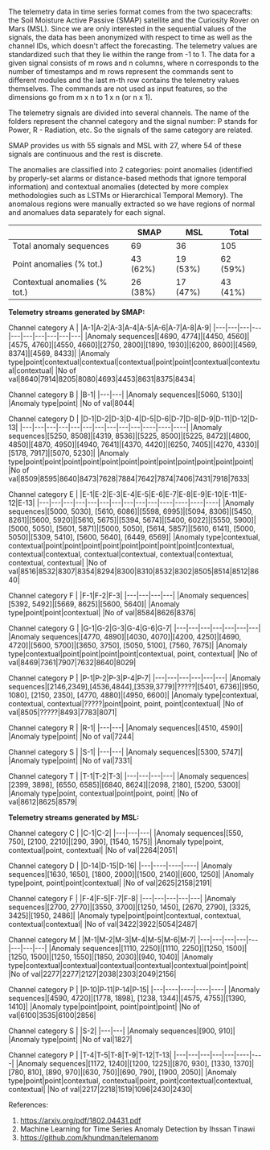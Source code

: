 The telemetry data in time series format comes from the two spacecrafts: the Soil Moisture Active Passive (SMAP) satellite and the Curiosity Rover on Mars (MSL). Since we are only interested in the sequential values of the signals, the data has been anonymized with respect to time as well as the channel IDs, which doesn't affect the forecasting. The telemetry values are standardized such that they lie within the range from -1 to 1. The data for a given signal consists of m rows and n columns, where n corresponds to the number of timestamps and m rows represent the commands sent to different modules and the last m-th row contains the telemetry values themselves. The commands are not used as input features, so the dimensions go from m x n to 1 x n (or n x 1). 

The telemetry signals are divided into several channels. The name of the folders represent the channel category and the signal number: P stands for Power, R - Radiation, etc. So the signals of the same category are related. 

SMAP provides us with 55 signals and MSL with 27, where 54 of these signals are continuous and the rest is discrete. 

The anomalies are classified into 2 categories: point anomalies (identified by properly-set alarms or distance-based methods that ignore temporal information) and contextual anomalies (detected by more complex methodologies such as LSTMs or Hierarchical Temporal Memory). The anomalous regions were manually extracted so we have regions of normal and anomalues data separately for each signal.

 ||SMAP|MSL|Total|
 |-----------------------|----|---|-----|
 |Total anomaly sequences|69|36|105|
 |Point anomalies (% tot.)|43 (62%)|19 (53%)|62 (59%)|
 |Contextual anomalies (% tot.)|26 (38%)|17 (47%)|43 (41%)|
 

__Telemetry streams generated by SMAP:__

Channel category A
|   |A-1|A-2|A-3|A-4|A-5|A-6|A-7|A-8|A-9|
|---|---|---|---|---|---|---|---|---|---|
|Anomaly sequences|[4690, 4774]|[4450, 4560]|[4575, 4760]|[4550, 4660]|[2750, 2800]|[1890, 1930]|[6200, 8600]|[4569, 8374]|[4569, 8433]|
|Anomaly type|point|contextual|contextual|contextual|point|point|contextual|contextual|contextual|
|No of val|8640|7914|8205|8080|4693|4453|8631|8375|8434|

Channel category B
|   |B-1|
|---|---|
|Anomaly sequences|[5060, 5130]|
|Anomaly type|point|
|No of val|8044|

Channel category D
|   |D-1|D-2|D-3|D-4|D-5|D-6|D-7|D-8|D-9|D-11|D-12|D-13|
|---|---|---|---|---|---|---|---|---|---|----|----|----|
|Anomaly sequences|[5250, 8508]|[4319, 8536]|[5225, 8500]|[5225, 8472]|[4800, 4850]|[4870, 4950]|[4940, 7641]|[4370, 4420]|[6250, 7405]|[4270, 4330]|[5178, 7917]|[5070, 5230]|
|Anomaly type|point|point|point|point|point|point|point|point|point|point|point|point|
|No of val|8509|8595|8640|8473|7628|7884|7642|7874|7406|7431|7918|7633|

Channel category E
|   |E-1|E-2|E-3|E-4|E-5|E-6|E-7|E-8|E-9|E-10|E-11|E-12|E-13|
|---|---|---|---|---|---|---|---|---|---|----|----|----|----|
|Anomaly sequences|[5000, 5030], [5610, 6086]|[5598, 6995]|[5094, 8306]|[5450, 8261]|[5600, 5920]|[5610, 5675]|[5394, 5674]|[5400, 6022]|[5550, 5900]|[5000, 5050], [5601, 5871]|[5000, 5050], [5614, 5857]|[5610, 6141], [5000, 5050]|[5309, 5410], [5600, 5640], [6449, 6569]|
|Anomaly type|contextual, contextual|point|point|point|point|point|point|point|point|contextual, contextual|contextual, contextual|contextual, contextual|contextual, contextual, contextual|
|No of val|8516|8532|8307|8354|8294|8300|8310|8532|8302|8505|8514|8512|8640|

Channel category F
|   |F-1|F-2|F-3|
|---|---|---|---|
|Anomaly sequences|[5392, 5492]|[5669, 8625]|[5600, 5640]|
|Anomaly type|point|point|contextual|
|No of val|8584|8626|8376|

Channel category G
|   |G-1|G-2|G-3|G-4|G-6|G-7|
|---|---|---|---|---|---|---|
|Anomaly sequences|[4770, 4890]|[4030, 4070]|[4200, 4250]|[4690, 4720]|[5600, 5700]|[3650, 3750], [5050, 5100], [7560, 7675]|
|Anomaly type|contextual|point|point|point|point|contextual, point, contextual|
|No of val|8469|7361|7907|7632|8640|8029|

Channel category P
|   |P-1|P-2|P-3|P-4|P-7|
|---|---|---|---|---|---|
|Anomaly sequences|[2146,2349],[4536,4844],[3539,3779]|?????|[5401, 6736]|[950, 1080], [2150, 2350], [4770, 4880]|[4950, 6600]|
|Anomaly type|contextual, contextual, contextual|?????|point|point, point, point|contextual|
|No of val|8505|?????|8493|7783|8071|

Channel category R
|   |R-1|
|---|---|
|Anomaly sequences|[4510, 4590]|
|Anomaly type|point|
|No of val|7244|

Channel category S
|   |S-1|
|---|---|
|Anomaly sequences|[5300, 5747]|
|Anomaly type|point|
|No of val|7331|

Channel category T
|   |T-1|T-2|T-3|
|---|---|---|---|
|Anomaly sequences|[2399, 3898], [6550, 6585]|[6840, 8624]|[2098, 2180], [5200, 5300]|
|Anomaly type|point, contextual|point|point, point|
|No of val|8612|8625|8579|


__Telemetry streams generated by MSL:__

Channel category C
|   |C-1|C-2|
|---|---|---|
|Anomaly sequences|[550, 750], [2100, 2210]|[290, 390], [1540, 1575]|
|Anomaly type|point, contextual|point, contextual|
|No of val|2264|2051|

Channel category D
|   |D-14|D-15|D-16|
|---|----|----|----|
|Anomaly sequences|[1630, 1650], [1800, 2000]|[1500, 2140]|[600, 1250]|
|Anomaly type|point, point|point|contextual|
|No of val|2625|2158|2191|

Channel category F
|   |F-4|F-5|F-7|F-8|
|---|---|---|---|---|
|Anomaly sequences|[2700, 2770]|[3550, 3700]|[1250, 1450], [2670, 2790], [3325, 3425]|[1950, 2486]|
|Anomaly type|point|point|contextual, contextual, contextual|contextual|
|No of val|3422|3922|5054|2487|

Channel category M
|   |M-1|M-2|M-3|M-4|M-5|M-6|M-7|
|---|---|---|---|---|---|---|---|
|Anomaly sequences|[1110, 2250]|[1110, 2250]|[1250, 1500]|[1250, 1500]|[1250, 1550]|[1850, 2030]|[940, 1040]|
|Anomaly type|contextual|contextual|contextual|contextual|contextual|point|point|
|No of val|2277|2277|2127|2038|2303|2049|2156|

Channel category P
|   |P-10|P-11|P-14|P-15|
|---|----|----|----|----|
|Anomaly sequences|[4590, 4720]|[1778, 1898], [1238, 1344]|[4575, 4755]|[1390, 1410]|
|Anomaly type|point|point, point|point|point|
|No of val|6100|3535|6100|2856|

Channel category S
|   |S-2|
|---|---|
|Anomaly sequences|[900, 910]|
|Anomaly type|point|
|No of val|1827|

Channel category P
|   |T-4|T-5|T-8|T-9|T-12|T-13|
|---|---|---|---|---|----|----|
|Anomaly sequences|[1172, 1240]|[1200, 1225]|[870, 930], [1330, 1370]|[780, 810], [890, 970]|[630, 750]|[690, 790], [1900, 2050]|
|Anomaly type|point|point|contextual, contextual|point, point|contextual|contextual, contextual|
|No of val|2217|2218|1519|1096|2430|2430|
 
References:
1) https://arxiv.org/pdf/1802.04431.pdf
2) Machine Learning for Time Series Anomaly Detection by Ihssan Tinawi
3) https://github.com/khundman/telemanom 

